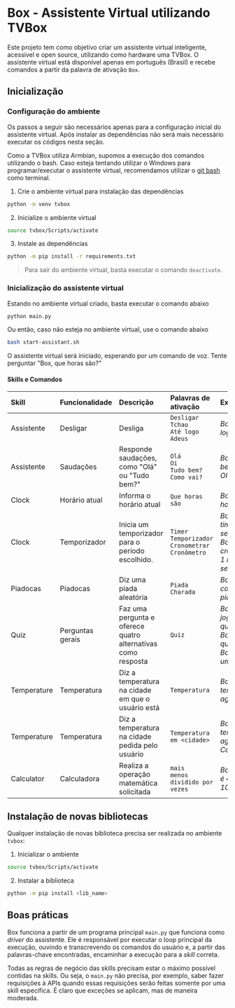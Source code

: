 # Box - Assistente Virtual utilizando TVBox

Este projeto tem como objetivo criar um assistente virtual inteligente, acessível e open source, utilizando como hardware uma TVBox. O assistente virtual está disponível apenas em português (Brasil) e recebe comandos a partir da palavra de ativação `Box`.

## Inicialização

### Configuração do ambiente
Os passos a seguir são necessários apenas para a configuração inicial do assistente virtual. Após instalar as dependências não será mais necessário executar os códigos nesta seção.

Como a TVBox utiliza Armbian, supomos a execução dos comandos utilizando o bash. Caso esteja tentando utilizar o Windows para programar/executar o assistente virtual, recomendamos utilizar o [git bash](https://git-scm.com/downloads) como terminal.


1) Crie o ambiente virtual para instalação das dependências

```bash
python -m venv tvbox
```

2) Inicialize o ambiente virtual

```bash
source tvbox/Scripts/activate
```
3) Instale as dependências

```bash
python -m pip install -r requirements.txt
```

> Para sair do ambiente virtual, basta executar o comando `deactivate`.

### Inicialização do assistente virtual
Estando no ambiente virtual criado, basta executar o comando abaixo

```bash
python main.py
```

Ou então, caso não esteja no ambiente virtual, use o comando abaixo

```bash
bash start-assistant.sh
```

O assistente virtual será iniciado, esperando por um comando de voz.
Tente perguntar "Box, que horas são?"

#### Skills e Comandos

| Skill      | Funcionalidade | Descrição                                        | Palavras de ativação                                       | Exemplo                                                                            |
| :---------- | :-------------- | :------------------------------------------------ | :---------------------------------------------------------- | :---------------------------------------------------------------------------------- |
| Assistente | Desligar       | Desliga                                          | `Desligar`<br>`Tchau`<br>`Até logo`<br>`Adeus`             | *Box, até logo*                                                                    |
| Assistente | Saudações      | Responde saudações, como "Olá" ou "Tudo bem?"    | `Olá`<br>`Oi`<br>`Tudo bem?`<br>`Como vai?`                | *Box, tudo bem?*<br>*Olá, Box*                                                     |
| Clock      | Horário atual  | Informa o horário atual                          | `Que horas são`                                            | *Box, Que horas são?*                                                              |
| Clock      | Temporizador   | Inicia um temporizador para o período escolhido. | `Timer`<br>`Temporizador`<br>`Cronometrar`<br>`Cronômetro` | *Box, iniciar timer para 5 segundos*<br>*Box, cronometrar 1 hora e 10 segundos* |
| Piadocas      | Piadocas    | Diz uma piada aleatória | `Piada`<br>`Charada` | *Box, me conte uma piada* |
| Quiz      | Perguntas gerais    | Faz uma pergunta e oferece quatro alternativas como resposta | `Quiz` | *Box, vamos jogar um quiz?*<br>*Box, iniciar quiz*<br>*Box, faça um quiz* |
| Temperature      | Temperatura    | Diz a temperatura na cidade em que o usuário está | `Temperatura` | *Box, qual a temperatura agora?* |
| Temperature      | Temperatura    | Diz a temperatura na cidade pedida pelo usuário | `Temperatura em <cidade>` | *Box, qual a temperatura agora em Campinas?* |
| Calculator      | Calculadora    | Realiza a operação matemática solicitada | ` mais `<br>` menos `<br>` dividido por `<br>` vezes `<br> | *Box, quanto é 4 vezes 10?* |



## Instalação de novas bibliotecas
Qualquer instalação de novas biblioteca precisa ser realizada no ambiente `tvbox`:
1. Inicializar o ambiente

```bash
source tvbox/Scripts/activate
```

2. Instalar a biblioteca

```bash
python -m pip install <lib_name>
```

## Boas práticas
Box funciona a partir de um programa principal `main.py` que funciona como *driver* do assistente. Ele é responsável por executar o loop principal da execução, ouvindo e transcrevendo os comandos do usuário e, a partir das palavras-chave encontradas, encaminhar a execução para a *skill* correta.

Todas as regras de negócio das skills precisam estar o máximo possível contidas na skills. Ou seja, o `main.py` não precisa, por exemplo, saber fazer requisições à APIs quando essas requisições serão feitas somente por uma skill específica. É claro que exceções se aplicam, mas de maneira moderada.
